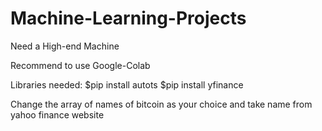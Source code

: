 # Machine-Learning-Projects
 Need a High-end Machine

 Recommend to use Google-Colab

Libraries needed:
$pip install autots
$pip install yfinance

Change the array of names of bitcoin as your choice and take name from yahoo finance website
